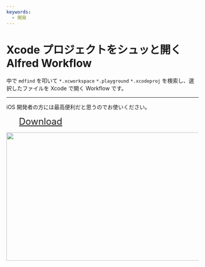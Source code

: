 ```yaml
---
keywords:
  - 開発
---
```


# Xcode プロジェクトをシュッと開く Alfred Workflow

中で `mdfind` を叩いて `*.xcworkspace` `*.playground` `*.xcodeproj` を検索し、選択したファイルを Xcode で開く Workflow です。

---

iOS 開発者の方には最高便利だと思うのでお使いください。

<marquee behavior="alternate" width="150px" style="font-size:24px">[Download](https://github.com/morishin/alfred-xcfind-workflow/releases/latest)</marquee>

<img src="https://cdn-ak.f.st-hatena.com/images/fotolife/m/morishin127/20160910/20160910234218.png" width="594" height="336" loading="lazy" />
